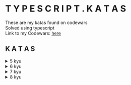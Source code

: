 # T Y P E S C R I P T .  K A T A S
These are my katas found on codewars  
Solved using typescript  
Link to my Codewars: <a href="https://www.codewars.com/users/alessiasHUB/" target="_blank">here</a>  

## K A T A S
<details>
<summary>5 kyu</summary>

#### [folder](src/5kyu/) 
[simple assembler interpreter](src/5kyu/simple-assembler-interpreter.ts)  
</details>  

<details>
<summary>6 kyu</summary>

#### [folder](src/6kyu/)  
[break camelCase](src/6kyu/break-camelCase.ts)  
[split list odd even](src/6kyu/split-list-odd-even.ts)  
[reverse object keys](src/6kyu/reverse-object-keys.ts)
</details>  

<details>
<summary>7 kyu</summary>

#### [folder](src/7kyu/)  
[x marks the spot](src/7kyu/x-marks-the-spot.ts)  
[you're a square](src/7kyu/youre-a-square.ts)  
[count divisions](src/7kyu/count-divisions.ts)
[key value object](src/7kyu/key-value-object.ts)
</details>  

<details>
<summary>8 kyu</summary>

#### [folder](src/8kyu/)  
[negative array](src/8kyu/negative-array.ts) 
[print object keys](src/8kyu/print-object-keys.ts)  
</details>  
